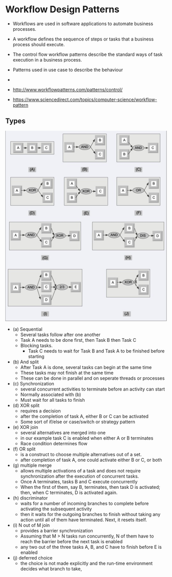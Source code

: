 # Workflow Design Patterns

- Workflows are used in software applications to automate business processes.
- A workflow defines the sequence of steps or tasks that a business process should execute.
- The control flow workflow patterns describe the standard ways of task execution in a business process.
- Patterns used in use case to describe the behaviour

-
- http://www.workflowpatterns.com/patterns/control/
- https://www.sciencedirect.com/topics/computer-science/workflow-pattern

## Types

![workflowpatterns](general-paradigms/workflow/workflows-examples.jpg)


- (a) Sequential
  - Several tasks follow after one another
  - Task A needs to be done first, then Task B then Task C
  - Blocking tasks.
    - Task C needs to wait for Task B and Task A to be finished before starting
- (b) And split
  - After Task A is done, several tasks can begin at the same time
  - These tasks may not finish at the same time
  - These can be done in parallel and on seperate threads or processes
- (c) Synchronization
  - several concurrent activities to terminate before an activity can start
  - Normally associated with (b)
  - Must wait for all tasks to finish
- (d) XOR split
  - requires a decision
  - after the completion of task A, either B or C can be activated
  - Some sort of if/else or case/switch or strategy pattern
- (e) XOR join
  - several alternatives are merged into one
  - in our example task C is enabled when either A or B terminates
  - Race condition determines flow
- (f) OR split
  - is a construct to choose multiple alternatives out of a set.
  - after completion of task A, one could activate either B or C, or both
- (g) multiple merge
  - allows multiple activations of a task and does not require synchronization after the execution of concurrent tasks.
  - Once A terminates, tasks B and C execute concurrently
  - When the first of them, say B, terminates, then task D is activated; then, when C terminates, D is activated again.
- (h) discriminator
  - waits for a number of incoming branches to complete before activating the subsequent activity
  - then it waits for the outgoing branches to finish without taking any action until all of them have terminated. Next, it resets itself.
- (i) N out of M join
  - provides a barrier synchronization
  - Assuming that M > N tasks run concurrently, N of them have to reach the barrier before the next task is enabled
  - any two out of the three tasks A, B, and C have to finish before E is enabled
- (j) deferred choice
  - the choice is not made explicitly and the run-time environment decides what branch to take,
